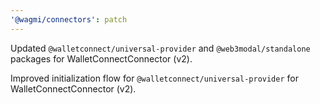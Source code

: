 ```yaml
---
'@wagmi/connectors': patch
---
```


Updated `@walletconnect/universal-provider` and `@web3modal/standalone` packages for WalletConnectConnector (v2).

Improved initialization flow for `@walletconnect/universal-provider` for WalletConnectConnector (v2).
